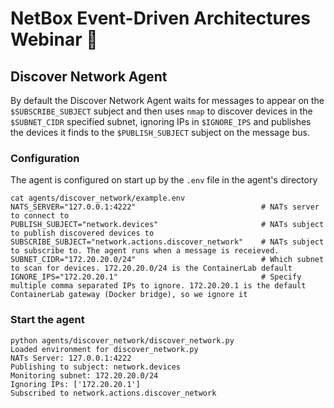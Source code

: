 # NetBox Event-Driven Architectures Webinar 🚀

## Discover Network Agent

By default the Discover Network Agent waits for messages to appear on the `$SUBSCRIBE_SUBJECT` subject and then uses `nmap` to discover devices in the `$SUBNET_CIDR` specified subnet, ignoring IPs in `$IGNORE_IPS` and publishes the devices it finds to the `$PUBLISH_SUBJECT` subject on the message bus.

### Configuration

The agent is configured on start up by the `.env` file in the agent's directory

```
cat agents/discover_network/example.env
NATS_SERVER="127.0.0.1:4222"                            # NATs server to connect to
PUBLISH_SUBJECT="network.devices"                       # NATs subject to publish discovered devices to
SUBSCRIBE_SUBJECT="network.actions.discover_network"    # NATs subject to subscribe to. The agent runs when a message is receieved. 
SUBNET_CIDR="172.20.20.0/24"                            # Which subnet to scan for devices. 172.20.20.0/24 is the ContainerLab default
IGNORE_IPS="172.20.20.1"                                # Specify multiple comma separated IPs to ignore. 172.20.20.1 is the default ContainerLab gateway (Docker bridge), so we ignore it
```

### Start the agent

```
python agents/discover_network/discover_network.py
Loaded environment for discover_network.py
NATs Server: 127.0.0.1:4222
Publishing to subject: network.devices
Monitoring subnet: 172.20.20.0/24
Ignoring IPs: ['172.20.20.1']
Subscribed to network.actions.discover_network
```